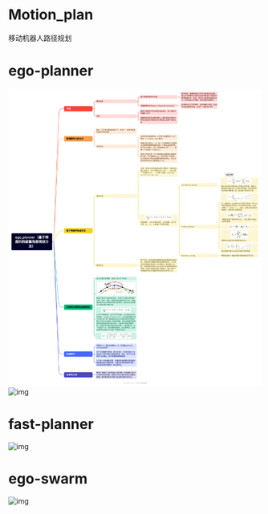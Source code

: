 # Motion_plan
移动机器人路径规划



# ego-planner
![img](https://github.com/Yangchengshuai/Motion_plan/blob/main/images/5I56wfJuKQG59pik2ebM3SG4r7ZoZeKRXSCz7D5gdGo.png)
![img](https://github.com/Yangchengshuai/Motion_plan/tree/main/images/j2mEI5odgXGqZo5Zf3ZKUMoFPXs2BdwpeL1BZV2hMTA.png)
# fast-planner
![img](https://github.com/Yangchengshuai/Motion_plan/tree/main/images/dAhTioMSh8IRFRDI814wjj8V8QCthjDot9z7TGj6Hco.png)

# ego-swarm
![img](https://github.com/Yangchengshuai/Motion_plan/tree/main/images/or8YQCFvTm6Lbbzh_a3JL2S5jcnWT9CQfx1lwNt20q8.png)
